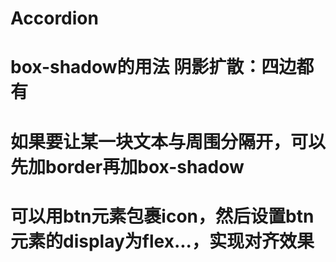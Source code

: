 # Accordion

# box-shadow的用法 阴影扩散：四边都有
# 如果要让某一块文本与周围分隔开，可以先加border再加box-shadow
# 可以用btn元素包裹icon，然后设置btn元素的display为flex...，实现对齐效果



